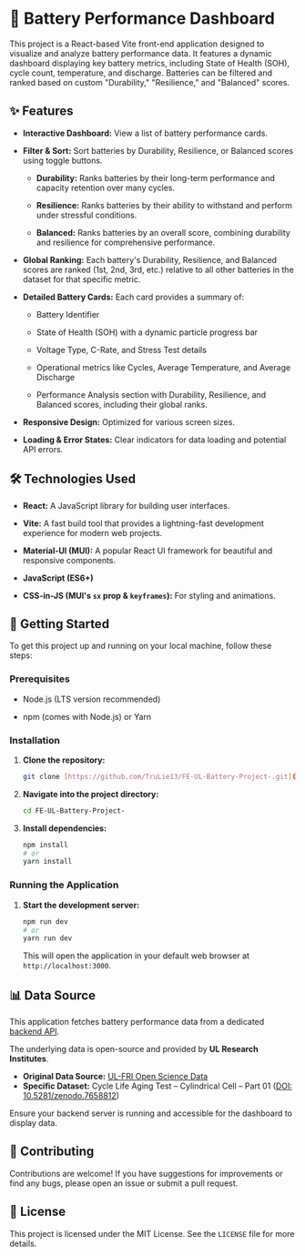 # 🔋 Battery Performance Dashboard

This project is a React-based Vite front-end application designed to visualize and analyze battery performance data. It features a dynamic dashboard displaying key battery metrics, including State of Health (SOH), cycle count, temperature, and discharge. Batteries can be filtered and ranked based on custom "Durability," "Resilience," and "Balanced" scores.

## ✨ Features

- **Interactive Dashboard:** View a list of battery performance cards.

- **Filter & Sort:** Sort batteries by Durability, Resilience, or Balanced scores using toggle buttons.

  - **Durability:** Ranks batteries by their long-term performance and capacity retention over many cycles.

  - **Resilience:** Ranks batteries by their ability to withstand and perform under stressful conditions.

  - **Balanced:** Ranks batteries by an overall score, combining durability and resilience for comprehensive performance.

- **Global Ranking:** Each battery's Durability, Resilience, and Balanced scores are ranked (1st, 2nd, 3rd, etc.) relative to all other batteries in the dataset for that specific metric.

- **Detailed Battery Cards:** Each card provides a summary of:

  - Battery Identifier

  - State of Health (SOH) with a dynamic particle progress bar

  - Voltage Type, C-Rate, and Stress Test details

  - Operational metrics like Cycles, Average Temperature, and Average Discharge

  - Performance Analysis section with Durability, Resilience, and Balanced scores, including their global ranks.

- **Responsive Design:** Optimized for various screen sizes.

- **Loading & Error States:** Clear indicators for data loading and potential API errors.

## 🛠️ Technologies Used

- **React:** A JavaScript library for building user interfaces.

- **Vite:** A fast build tool that provides a lightning-fast development experience for modern web projects.

- **Material-UI (MUI):** A popular React UI framework for beautiful and responsive components.

- **JavaScript (ES6+)**

- **CSS-in-JS (MUI's `sx` prop & `keyframes`):** For styling and animations.

## 🚀 Getting Started

To get this project up and running on your local machine, follow these steps:

### Prerequisites

- Node.js (LTS version recommended)

- npm (comes with Node.js) or Yarn

### Installation

1.  **Clone the repository:**

    ```bash
    git clone [https://github.com/TruLie13/FE-UL-Battery-Project-.git](https://github.com/TruLie13/FE-UL-Battery-Project-.git)

    ```

2.  **Navigate into the project directory:**

    ```bash
    cd FE-UL-Battery-Project-

    ```

3.  **Install dependencies:**

    ```bash
    npm install
    # or
    yarn install

    ```

### Running the Application

1.  **Start the development server:**

    ```bash
    npm run dev
    # or
    yarn run dev

    ```

    This will open the application in your default web browser at `http://localhost:3000`.

## 📊 Data Source

This application fetches battery performance data from a dedicated <a href="https://github.com/TruLie13/BE-UL-Battery-Project" target="_blank" rel="noopener noreferrer">backend API</a>.

The underlying data is open-source and provided by **UL Research Institutes**.

- **Original Data Source:** <a href="https://ul.org/institutes-offices/electrochemical-safety/open-science-data" target="_blank" rel="noopener noreferrer">UL-FRI Open Science Data</a>
- **Specific Dataset:** Cycle Life Aging Test – Cylindrical Cell – Part 01 (<a href="https://doi.org/10.5281/zenodo.7658812" target="_blank" rel="noopener noreferrer">DOI: 10.5281/zenodo.7658812</a>)

Ensure your backend server is running and accessible for the dashboard to display data.

## 🤝 Contributing

Contributions are welcome! If you have suggestions for improvements or find any bugs, please open an issue or submit a pull request.

## 📄 License

This project is licensed under the MIT License. See the `LICENSE` file for more details.
